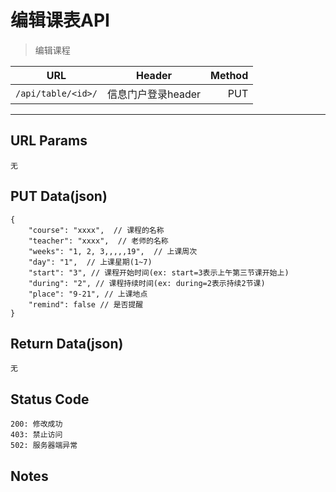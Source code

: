 # 编辑课表API

> 编辑课程

| URL |  Header | Method |
| ------------- |:-------------:| -----:|
| ```/api/table/<id>/``` | 信息门户登录header | PUT |

<hr/>

## URL Params

    无

##  PUT Data(json)

    {
        "course": "xxxx",  // 课程的名称
        "teacher": "xxxx",  // 老师的名称
        "weeks": "1, 2, 3,,,,,19",  // 上课周次
        "day": "1",  // 上课星期(1~7)
        "start": "3", // 课程开始时间(ex: start=3表示上午第三节课开始上)
        "during": "2", // 课程持续时间(ex: during=2表示持续2节课)
        "place": "9-21", // 上课地点
        "remind": false // 是否提醒
    }

## Return Data(json)

    无

## Status Code

    200: 修改成功
    403: 禁止访问
    502: 服务器端异常

## Notes
